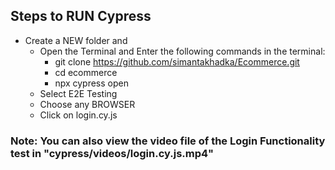 ## Steps to RUN Cypress 
- Create a NEW folder and 
  - Open the Terminal and Enter the following commands in the terminal:
    - git clone https://github.com/simantakhadka/Ecommerce.git
    - cd ecommerce
    - npx cypress open
  - Select E2E Testing
  - Choose any BROWSER
  - Click on login.cy.js <br>

 
### Note: You can also view the video file of the Login Functionality test in "cypress/videos/login.cy.js.mp4" 
